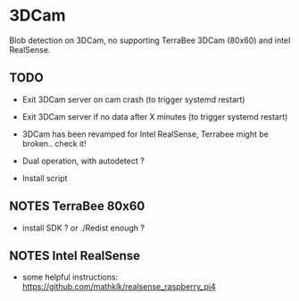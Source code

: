 # 3DCam

Blob detection on 3DCam, no supporting TerraBee 3DCam (80x60) and intel RealSense.

## TODO
- Exit 3DCam server on cam crash (to trigger systemd restart)
- Exit 3DCam server if no data after X minutes (to trigger systemd restart)

- 3DCam has been revamped for Intel RealSense, Terrabee might be broken..
check it!

- Dual operation, with autodetect ?
- Install script


## NOTES TerraBee 80x60

- install SDK ? or ./Redist enough ?


## NOTES Intel RealSense

- some helpful instructions: https://github.com/mathklk/realsense_raspberry_pi4
